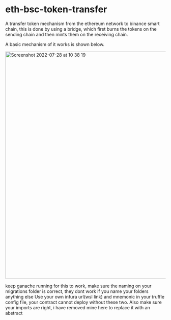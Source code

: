 # eth-bsc-token-transfer
A transfer token mechanism from the ethereum network to binance smart chain, this is done by using a bridge, which first burns the tokens on the sending chain and then mints them on the receiving chain.

A basic mechanism of it works is shown below.

<img width="711" alt="Screenshot 2022-07-28 at 10 38 19" src="https://user-images.githubusercontent.com/79349712/182872362-0894655f-55dd-4c05-8cb3-0357d22687b7.png">


keep ganache running for this to work, make sure the naming on your migrations folder is correct, they dont work if you name your folders anything else
Use your own infura url(wsl link) and mnemonic in your truffle config file, your contract cannot deploy without these two.
Also make sure your imports are right, i have removed mine here to replace it with an abstract
